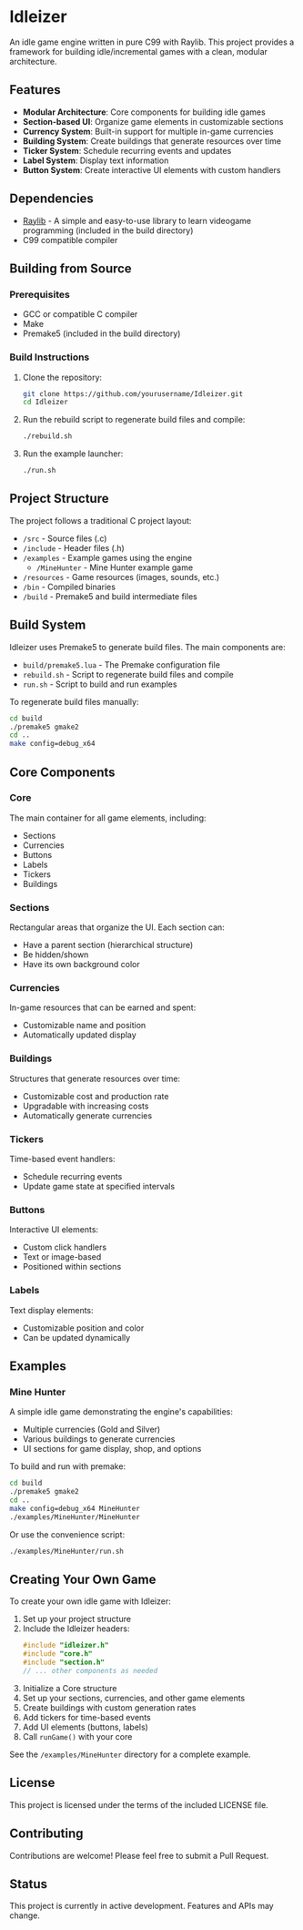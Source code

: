 # Idleizer

An idle game engine written in pure C99 with Raylib. This project provides a framework for building idle/incremental games with a clean, modular architecture.

## Features

- **Modular Architecture**: Core components for building idle games
- **Section-based UI**: Organize game elements in customizable sections
- **Currency System**: Built-in support for multiple in-game currencies
- **Building System**: Create buildings that generate resources over time
- **Ticker System**: Schedule recurring events and updates
- **Label System**: Display text information
- **Button System**: Create interactive UI elements with custom handlers

## Dependencies

- [Raylib](https://www.raylib.com/) - A simple and easy-to-use library to learn videogame programming (included in the build directory)
- C99 compatible compiler

## Building from Source

### Prerequisites

- GCC or compatible C compiler
- Make
- Premake5 (included in the build directory)

### Build Instructions

1. Clone the repository:
   ```bash
   git clone https://github.com/yourusername/Idleizer.git
   cd Idleizer
   ```

2. Run the rebuild script to regenerate build files and compile:
   ```bash
   ./rebuild.sh
   ```

3. Run the example launcher:
   ```bash
   ./run.sh
   ```

## Project Structure

The project follows a traditional C project layout:

- `/src` - Source files (.c)
- `/include` - Header files (.h)
- `/examples` - Example games using the engine
  - `/MineHunter` - Mine Hunter example game
- `/resources` - Game resources (images, sounds, etc.)
- `/bin` - Compiled binaries
- `/build` - Premake5 and build intermediate files

## Build System

Idleizer uses Premake5 to generate build files. The main components are:

- `build/premake5.lua` - The Premake configuration file
- `rebuild.sh` - Script to regenerate build files and compile
- `run.sh` - Script to build and run examples

To regenerate build files manually:

```bash
cd build
./premake5 gmake2
cd ..
make config=debug_x64
```

## Core Components

### Core

The main container for all game elements, including:
- Sections
- Currencies
- Buttons
- Labels
- Tickers
- Buildings

### Sections

Rectangular areas that organize the UI. Each section can:
- Have a parent section (hierarchical structure)
- Be hidden/shown
- Have its own background color

### Currencies

In-game resources that can be earned and spent:
- Customizable name and position
- Automatically updated display

### Buildings

Structures that generate resources over time:
- Customizable cost and production rate
- Upgradable with increasing costs
- Automatically generate currencies

### Tickers

Time-based event handlers:
- Schedule recurring events
- Update game state at specified intervals

### Buttons

Interactive UI elements:
- Custom click handlers
- Text or image-based
- Positioned within sections

### Labels

Text display elements:
- Customizable position and color
- Can be updated dynamically

## Examples

### Mine Hunter

A simple idle game demonstrating the engine's capabilities:
- Multiple currencies (Gold and Silver)
- Various buildings to generate currencies
- UI sections for game display, shop, and options

To build and run with premake:

```bash
cd build
./premake5 gmake2
cd ..
make config=debug_x64 MineHunter
./examples/MineHunter/MineHunter
```

Or use the convenience script:

```bash
./examples/MineHunter/run.sh
```

## Creating Your Own Game

To create your own idle game with Idleizer:

1. Set up your project structure
2. Include the Idleizer headers:
   ```c
   #include "idleizer.h"
   #include "core.h"
   #include "section.h"
   // ... other components as needed
   ```
3. Initialize a Core structure
4. Set up your sections, currencies, and other game elements
5. Create buildings with custom generation rates
6. Add tickers for time-based events
7. Add UI elements (buttons, labels)
8. Call `runGame()` with your core

See the `/examples/MineHunter` directory for a complete example.

## License

This project is licensed under the terms of the included LICENSE file.

## Contributing

Contributions are welcome! Please feel free to submit a Pull Request.

## Status

This project is currently in active development. Features and APIs may change.
